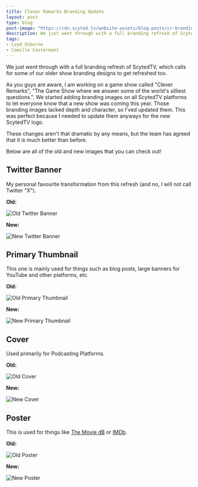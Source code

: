 ```yaml
---
title: Clever Remarks Branding Update
layout: post
type: blog
post-image: "https://cdn.scyted.tv/website-assets/blog-posts/cr-branding-update.jpg"
description: We just went through with a full branding refresh of ScytedTV, which calls for some of our older show branding designs to get refreshed too.
tags:
- Loyd Osborne
- Camille Castermant
---
```


We just went through with a full branding refresh of ScytedTV, which calls for some of our older show branding designs to get refreshed too.

As you guys are aware, I am working on a game show called "Clever Remarks", "The Game Show where we answer some of the world's silliest questions.". We started adding branding images on all ScytedTV platforms to let everyone know that a new show was coming this year. Those branding images lacked depth and character, so I'ved updated them. This was perfect because I needed to update them anyways for the new ScytedTV logo.

These changes aren't that dramatic by any means, but the team has agreed that it is much better than before.

Below are all of the old and new images that you can check out!

## Twitter Banner

My personal favourite transformation from this refresh (and no, I will not call Twitter "X").

**Old:**

![Old Twitter Banner](https://cdn.scyted.tv/website-assets/blog-posts/images/cr-branding-update/twitter-old.jpg)

**New:**

![New Twitter Banner](https://cdn.scyted.tv/website-assets/blog-posts/images/cr-branding-update/twitter-new.jpg)

## Primary Thumbnail

This one is mainly used for things such as blog posts, large banners for YouTube and other platforms, etc.

**Old:**

![Old Primary Thumbnail](https://cdn.scyted.tv/website-assets/blog-posts/images/cr-branding-update/primary-thumbnail-old.jpg)

**New:**

![New Primary Thumbnail](https://cdn.scyted.tv/website-assets/blog-posts/images/cr-branding-update/primary-thumbnail-new.jpg)

## Cover

Used primarily for Podcasting Platforms.

**Old:**

![Old Cover](https://cdn.scyted.tv/website-assets/blog-posts/images/cr-branding-update/cover-old.jpg)

**New:**

![New Cover](https://cdn.scyted.tv/website-assets/blog-posts/images/cr-branding-update/cover-new.jpg)

## Poster

This is used for things like [The Movie dB](https://www.themoviedb.org/tv/247035-clever-remarks) or [IMDb](https://www.imdb.com/title/tt30745246/).

**Old:**

![Old Poster](https://cdn.scyted.tv/website-assets/blog-posts/images/cr-branding-update/poster-old.jpg)

**New:**

![New Poster](https://cdn.scyted.tv/website-assets/blog-posts/images/cr-branding-update/poster-new.jpg)